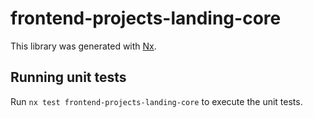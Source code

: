 # frontend-projects-landing-core

This library was generated with [Nx](https://nx.dev).

## Running unit tests

Run `nx test frontend-projects-landing-core` to execute the unit tests.
